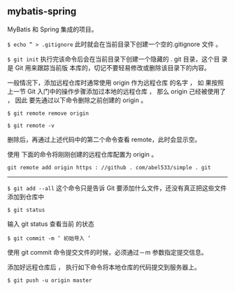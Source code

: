 ## mybatis-spring

MyBatis 和 Spring 集成的项目。

`$ echo ” > .gitignore`
此时就会在当前目录下创建一个空的.gitignore 文件 。 

`$ git init`
执行完该命令后会在当前目录下创建一个隐藏的 . git 目录，这个目 录是 Git 用来跟踪当前版
本库的，切记不要轻易修改或删除该目录下的内容。 

一般情况下，添加远程仓库时通常使用 origin 作为远程仓库 的名字 ， 如
果按照上一节 Git 入门中的操作步骤添加过本地的远程仓库 ， 那么 origin 己经被使用了 ， 因此
要先通过以下命令删除之前创建的 origin 。 

`$ git remote remove origin `

`$ git remote -v `

删除后，再通过上述代码中的第二个命令查看 remote，此时会显示空。 

使用 下面的命令将刚刚创建的远程仓库配置为 origin 。

`git remote add origin https : //github . com/abel533/simple . git `

--------------------------------------------------------------------------------------------------------------------------------

`$ git add --all`
这个命令只是告诉 Git 要添加什么文件，还没有真正把这些文件添加到仓库中

`$ git status `

输入 git status 查看当前 的状态 

`$ git commit -m ’ 初始导入 ’ `

使用 git commit 命令提交文件的时候，必须通过－m 参数指定提交信息。 

添加好远程仓库后 ， 执行如下命令将本地仓库的代码提交到服务器上。

`$ git push -u origin master `

